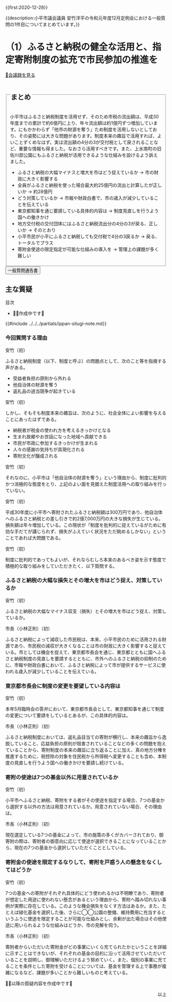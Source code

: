 {{first:2020-12-28}}

{{description:小平市議会議員 安竹洋平の令和元年度12月定例会における一般質問の1件目についてまとめています。}}

# （1）ふるさと納税の健全な活用と、指定寄附制度の拡充で市民参加の推進を

<p id="read-kaigiroku"><a href="https://ssp.kaigiroku.net/tenant/kodaira/SpMinuteView.html?council_id=1101&schedule_id=17&minute_id=176&is_search=true">📄会議録を見る</a></p>

<fieldset class="pnt">
  <legend><h2> まとめ </h2></legend>

小平市はふるさと納税制度を活用せず、そのため市税の流出額は、平成30年度までの累計で約6億円に上り、年々流出額は約1億円ずつ増加しています。にもかかわらず「他市の財源を奪う」ため制度を活用しないとしており、その姿勢には大きな問題があります。制度本来の趣旨で活用すれば、よいことずくめなはず。実は流出額の4分の3が交付税として戻されることなど、重要な情報も得ました。なおさら活用すべきです。また、上水南町の旧佐川邸公園にもふるさと納税が活用できるような仕組みを設けるよう訴えました。

<ul>
  <li class="chk">ふるさと納税の大幅マイナスと増大を市はどう捉えているか<span> → 市の財政に大きく影響する</span></li>
  <li class="chk">全員がふるさと納税を使った場合最大約25億円の流出と計算したが正しいか<span> → 約28億円</span></li>
  <li class="chk">どう対策しているか<span> → 市報や財政白書で、市の歳入が減少していることを伝えている</span></li>
  <li class="chk">東京都知事を通じ要請している具体的内容は<span> → 制度見直しを行うよう国への働きかけ</span></li>
  <li class="chk">地方交付税の交付団体にはふるさと納税流出分の4分の3が戻る、正しいか<span> → そのとおり</span></li>
  <li class="chk">小平市民が小平にふるさと納税しても交付税で4分の3戻るか<span> → 戻る、トータルでプラス</span></li>
  <li class="chk">寄附金使途の限定指定が可能な仕組みの導入を<span> → 管理上の課題が多く難しい</span></li>
</ul>

</fieldset>

<script src="https://documentcloud.adobe.com/view-sdk/main.js" defer></script>
<script type="text/javascript">
const showPDF = (url) => {
    const adobeDCView = new AdobeDC.View({clientId: "897dee58a3dd4a01b1de491cc8e563c3", locale: "ja-JP"});
    const fileName = (url.match(/^(?:[^:\/?#]+:)?(?:\/\/[^\/?#]*)?(?:([^?#]*\/)([^\/?#]*))?(\?[^#]*)?(?:#.*)?$/) ?? [])[2];
    adobeDCView.previewFile({
        content:   {location: {url: url}},
        metaData: {fileName: fileName}
    }, {embedMode: "LIGHT_BOX"});
}
</script>

<button onclick='showPDF("./201912-ippan-situmon-yasutake-1.pdf")' class="pdf-view-button">
<i class="fa fa-file-pdf-o" aria-hidden="true"></i> 一般質問通告書
</button>

## 主な質疑

<div class="ippan-situgi">

<div class="toc">

目次

- 👷‍♂️作成中です🚧

</div>

{{#include ../../../partials/ippan-situgi-note.md}}

### 今回質問する理由

<div class="balloon bl-left">安竹（初）<br><div>

ふるさと納税制度（以下、制度と呼ぶ）の問題点として、次のこと等を指摘する声がある。

- 受益者負担の原則から外れる
- 他自治体の財源を奪う
- 返礼品の過当競争が起きている

</div></div>

<div class="balloon bl-left">安竹（初）<br><div>

しかし、そもそも制度本来の趣旨は、次のように、社会全体によい影響を与えることにあったはずである。

- 納税者が税金の使われ方を考えるきっかけとなる
- 生まれ故郷やお世話になった地域へ貢献できる
- 市民が市政に参加するきっかけが生まれる
- 人々の感謝の気持ちが具現化される
- 寄附文化が醸成される

</div></div>

<div class="balloon bl-left">安竹（初）<br><div>

それなのに、小平市は「他自治体の財源を奪う」という理由から、制度に批判的かつ消極的な態度をとり、上記のよい面を見据えた制度活用への取り組みを行っていない。

</div></div>

<div class="balloon bl-left">安竹（初）<br><div>

平成30年度に小平市へ寄附されたふるさと納税額は300万円であり、他自治体へのふるさと納税との差し引きで約2億7,000万円の大きな損失が生じている。損失額は年々増加している。この現状が「制度を批判的に捉えているがために有効な手だてが講じられず、損失がふえていく状況をただ眺めるしかない」ということであれば大問題である。

</div></div>

<div class="balloon bl-left">安竹（初）<br><div>

制度に批判的であってもよいが、それならむしろ本来のあるべき姿を示す態度で積極的な取り組みをしていただきたく、以下質問する。

</div></div>

### ふるさと納税の大幅な損失とその増大を市はどう捉え、対策しているか

<div class="balloon bl-left">安竹（初）<br><div>

ふるさと納税の大幅なマイナス収支（損失）とその増大を市はどう捉え、対策しているか。

</div></div>

<div class="balloon bl-right">市長（小林正則）（初）<br><div>

ふるさと納税によって減収した市民税は、本来、小平市民のために活用される財源であり、市民税の減収が大きくなることは市の財政に大きく影響すると捉えている。市としては機会を捉えて、東京都市長会を通じ、東京都とともに国へふるさと納税制度の見直しを要請するとともに、市外へのふるさと納税の抑制のために、市報や財政白書において、ふるさと納税によって市が提供するサービスに使われる歳入が減少していることを伝えている。

</div></div>

### 東京都市長会に制度の変更を要望している内容は

<div class="balloon bl-left">安竹（初）<br><div>

本年5月臨時会の答弁において、東京都市長会として、東京都知事を通じて制度の変更について要請をしているとあるが、この具体的内容は。

</div></div>

<div class="balloon bl-right">市長（小林正則）（初）<br><div>

ふるさと納税制度においては、返礼品目当ての寄附が横行し、本来の趣旨から逸脱していること、応益負担の原則が阻害されていることなどの多くの問題を抱えていることから、寄附制度の本来の趣旨に立ち返ることに加え、真の地方分権を推進するために、税控除の対象を住民税から所得税へ変更することも含め、本制度の見直しを行うよう国への働きかけを要請し続けている。

</div></div>

### 寄附の使途は7つの基金以外に用意されているか

<div class="balloon bl-left">安竹（初）<br><div>

小平市へふるさと納税、寄附をする者がその使途を指定する場合、7つの基金から選択する以外の方法は用意されているか。用意されていない場合、その理由は。

</div></div>

<div class="balloon bl-right">市長（小林正則）（初）<br><div>

現在選定している7つの基金によって、市の施策の多くがカバーされており、御寄附の際は、寄附者の御意向に応じて使途が選択できることになっていることから、現在の7つの基金から選択していただくこととしている。

</div></div>

### 寄附金の使途を限定するなりして、寄附を戸惑う人の懸念をなくしてはどうか

<div class="balloon bl-left">安竹（初）<br><div>

7つの基金への寄附がそれぞれ具体的にどう使われるかは不明瞭であり、寄附者が想定した用途に使われない懸念があるという理由から、寄附へ踏み切れない事例が実際に存在している。このような機会損失をなくす方法はあるか。また、たとえば緑化基金を選択した後、さらに◯◯公園の整備、維持費用に充当するというふうに使途を限定することが可能な仕組みとし、余剰が出た場合はその他使途に用いられるような仕組みはどうか、市の見解を伺う。

</div></div>

<div class="balloon bl-right">市長（小林正則）（初）<br><div>

寄附者からいただいた寄附金がどの事業にいくら充てられたかということを詳細に示すことはできないが、それぞれの基金の目的に沿って活用させていただいていることを説明し、御理解いただけるよう努めていく。また、個別の事業に充てることを条件とした寄附を受けることについては、基金を管理する上で事務が複雑になるなど、課題が多いことから難しいものと考えている。

</div></div>


👷‍♂️以降の質疑内容を作成中です🚧


<p style="text-align:right">以上</p>

</div>